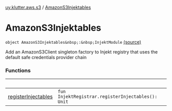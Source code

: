 [uy.klutter.aws.s3](../index.md) / [AmazonS3Injektables](.)


# AmazonS3Injektables
`object AmazonS3Injektables&nbsp;:&nbsp;InjektModule` [(source)](https://github.com/kohesive/klutter/blob/master/aws-s3-jdk6/src/main/kotlin/uy/klutter/aws/s3/Injektable.kt#L10)

Add an AmazonS3Client singleton factory to Injekt registry that uses the default safe credentials provider chain



### Functions

|&nbsp;|&nbsp;|
|---|---|
| [registerInjectables](register-injectables.md) | `fun InjektRegistrar.registerInjectables(): Unit` |
